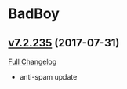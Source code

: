 # BadBoy

## [v7.2.235](https://github.com/funkydude/BadBoy/tree/v7.2.235) (2017-07-31)
[Full Changelog](https://github.com/funkydude/BadBoy/compare/v7.2.234...v7.2.235)

- anti-spam update  
